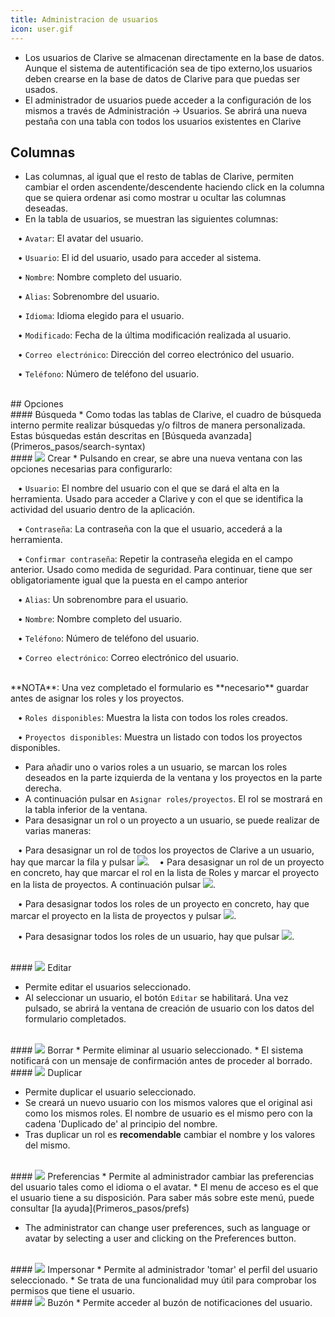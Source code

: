 ```yaml
---
title: Administracion de usuarios
icon: user.gif
---
```

* Los usuarios de Clarive se almacenan directamente en la base de datos. Aunque el sistema de autentificación sea de tipo externo,los usuarios deben crearse en la base de datos de Clarive para que puedas ser usados.
* El administrador de usuarios puede acceder a la configuración de los mismos a través de Administración → Usuarios. Se abrirá una nueva pestaña con una tabla con todos los usuarios existentes en Clarive


## Columnas
* Las columnas, al igual que el resto de tablas de Clarive, permiten cambiar el orden ascendente/descendente haciendo click en la columna que se quiera ordenar asi como mostrar u ocultar las columnas deseadas.<br />
* En la tabla de usuarios, se muestran las siguientes columnas: <br />

&nbsp; &nbsp;• `Avatar`: El avatar del usuario. <br />

&nbsp; &nbsp;• `Usuario`: El id del usuario, usado para acceder al sistema. <br />

&nbsp; &nbsp;• `Nombre`: Nombre completo del usuario. <br />

&nbsp; &nbsp;• `Alias`: Sobrenombre del usuario. <br />

&nbsp; &nbsp;• `Idioma`: Idioma elegido para el usuario. <br />

&nbsp; &nbsp;• `Modificado`: Fecha de la última modificación realizada al usuario. <br /> 

&nbsp; &nbsp;• `Correo electrónico`: Dirección del correo electrónico del usuario. <br />

&nbsp; &nbsp;• `Teléfono`: Número de teléfono del usuario. <br />


<br />
## Opciones

<br />
#### Búsqueda
* Como todas las tablas de Clarive, el cuadro de búsqueda interno permite realizar búsquedas y/o filtros de manera personalizada. Estas búsquedas están descritas en [Búsqueda avanzada](Primeros_pasos/search-syntax)

<br />
#### <img src="/static/images/icons/add.gif" /> Crear
* Pulsando en crear, se abre una nueva ventana con las opciones necesarias para configurarlo: <br />

&nbsp; &nbsp;• `Usuario`: El nombre del usuario con el que se dará el alta en la herramienta. Usado para acceder a Clarive y con el que se identifica la actividad del usuario dentro de la aplicación. <br />

&nbsp; &nbsp;• `Contraseña`: La contraseña con la que el usuario, accederá a la herramienta. <br />

&nbsp; &nbsp;• `Confirmar contraseña`: Repetir la contraseña elegida en el campo anterior. Usado como medida de seguridad. Para continuar, tiene que ser obligatoriamente igual que la puesta en el campo anterior <br />

&nbsp; &nbsp;• `Alias`: Un sobrenombre para el usuario. <br />

&nbsp; &nbsp;• `Nombre`: Nombre completo del usuario. <br />

&nbsp; &nbsp;• `Teléfono`: Número de teléfono del usuario. <br />

&nbsp; &nbsp;• `Correo electrónico`: Correo electrónico del usuario. <br />

<br />
**NOTA**: Una vez completado el formulario es **necesario** guardar antes de asignar los roles y los proyectos. 

<br />

&nbsp; &nbsp;• `Roles disponibles`: Muestra la lista con todos los roles creados. <br />

&nbsp; &nbsp;• `Proyectos disponibles`: Muestra un listado con todos los proyectos disponibles. <br />


* Para añadir uno o varios roles a un usuario, se marcan los roles deseados en la parte izquierda de la ventana y los proyectos en la parte derecha.
* A continuación pulsar en `Asignar roles/proyectos`. El rol se mostrará en la tabla inferior de la ventana. 
* Para desasignar un rol o un proyecto a un usuario, se puede realizar de varias maneras:

&nbsp; &nbsp;• Para desasignar un rol de todos los proyectos de Clarive a un usuario, hay que marcar la fila y pulsar <img src="/static/images/icons/delete_red.png" />.
&nbsp; &nbsp;• Para desasignar un rol de un proyecto en concreto, hay que marcar el rol en la lista de Roles y marcar el proyecto en la lista de proyectos. A continuación pulsar <img src="/static/images/icons/key_delete.png" />.

&nbsp; &nbsp;• Para desasignar todos los roles de un proyecto en concreto, hay que marcar el proyecto en la lista de proyectos y pulsar <img src="/static/images/icons/key_delete.png" />. <br />


&nbsp; &nbsp;• Para desasignar todos los roles de un usuario, hay que pulsar <img src="/static/images/icons/del_all.png" />.  <br />


<br />
#### <img src="/static/images/icons/edit.gif" /> Editar

* Permite editar el usuarios seleccionado.
* Al seleccionar un usuario, el botón `Editar` se habilitará. Una vez pulsado, se abrirá la ventana de creación de usuario con los datos del formulario completados.


<br />
#### <img src="/static/images/icons/delete_.png" /> Borrar
* Permite eliminar al usuario seleccionado. 
* El sistema notificará con un mensaje de confirmación antes de proceder al borrado.


<br />
#### <img src="/static/images/icons/copy.gif" /> Duplicar

* Permite duplicar el usuario seleccionado. 
* Se creará un nuevo usuario con los mismos valores que el original asi como los mismos roles. El nombre de usuario es el mismo pero con la cadena 'Duplicado de' al principio del nombre. 
* Tras duplicar un rol es **recomendable** cambiar el nombre y los valores del mismo.

<br />
#### <img src="/static/images/icons/prefs.png" /> Preferencias
* Permite al administrador cambiar las preferencias del usuario tales como el idioma o el avatar.
* El menu de acceso es el que el usuario tiene a su disposición. Para saber más sobre este menú, puede consultar [la ayuda](Primeros_pasos/prefs)

* The administrator can change user preferences, such as language or avatar by selecting a user and clicking on the Preferences button.

<br />
#### <img src="/static/images/icons/surrogate.png" /> Impersonar
* Permite al administrador 'tomar' el perfil del usuario seleccionado.
* Se trata de una funcionalidad muy útil para comprobar los permisos que tiene el usuario.

<br />
#### <img src="/static/images/icons/envelope.png" /> Buzón
* Permite acceder al buzón de notificaciones del usuario.